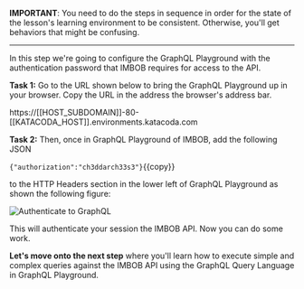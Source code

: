 **IMPORTANT**: You need to do the steps in sequence in order for the state of the lesson's learning environment to be
consistent. Otherwise, you'll get behaviors that might be confusing.

------

In this step we're going to configure the GraphQL Playground with
the authentication password that IMBOB requires for access to the API. 

**Task 1:** Go to the URL shown below to bring the GraphQL Playground up in your browser. Copy the URL in the address the browser's
address bar.

https://[[HOST_SUBDOMAIN]]-80-[[KATACODA_HOST]].environments.katacoda.com

**Task 2:** Then, once in GraphQL Playground of IMBOB, add the following JSON

`{"authorization":"ch3ddarch33s3"}`{{copy}}

to the HTTP Headers section in the lower left of GraphQL Playground as shown the following figure:
 
![Authenticate to GraphQL](https://raw.githubusercontent.com/reselbob/katacoda-scenarios/master/understanding-graphql-using-imbob/images/graphql-authorization-01.png)
 
This will authenticate your session the IMBOB API. Now you can do some work.

**Let's move onto the next step** where you'll learn how to execute simple and complex queries against the IMBOB API
using the GraphQL Query Language in GraphQL Playground.

